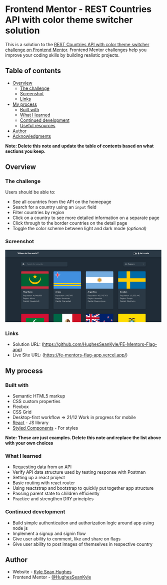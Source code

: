 # Frontend Mentor - REST Countries API with color theme switcher solution

This is a solution to the [REST Countries API with color theme switcher challenge on Frontend Mentor](https://www.frontendmentor.io/challenges/rest-countries-api-with-color-theme-switcher-5cacc469fec04111f7b848ca). Frontend Mentor challenges help you improve your coding skills by building realistic projects. 

## Table of contents

- [Overview](#overview)
  - [The challenge](#the-challenge)
  - [Screenshot](#screenshot)
  - [Links](#links)
- [My process](#my-process)
  - [Built with](#built-with)
  - [What I learned](#what-i-learned)
  - [Continued development](#continued-development)
  - [Useful resources](#useful-resources)
- [Author](#author)
- [Acknowledgments](#acknowledgments)

**Note: Delete this note and update the table of contents based on what sections you keep.**

## Overview

### The challenge

Users should be able to:

- See all countries from the API on the homepage
- Search for a country using an `input` field
- Filter countries by region
- Click on a country to see more detailed information on a separate page
- Click through to the border countries on the detail page
- Toggle the color scheme between light and dark mode *(optional)*

### Screenshot

![](./FE-mentors-flag-app.png)

### Links

- Solution URL: (https://github.com/HughesSeanKyle/FE-Mentors-Flag-app)
- Live Site URL: (https://fe-mentors-flag-app.vercel.app/)

## My process

### Built with

- Semantic HTML5 markup
- CSS custom properties
- Flexbox
- CSS Grid
- Desktop-first workflow => 21/12 Work in progress for mobile 
- [React](https://reactjs.org/) - JS library
- [Styled Components](https://reactstrap.github.io/) - For styles

**Note: These are just examples. Delete this note and replace the list above with your own choices**

### What I learned

- Requesting data from an API 
- Verify API data structure used by testing response with Postman 
- Setting up a react project 
- Basic routing with react router 
- Using reactstrap and bootstrap to quickly put together app structure
- Passing parent state to children efficiently 
- Practice and strengthen DRY principles 

### Continued development

- Build simple authentication and authorization logic around app using node js 
- Implement a signup and signin flow 
- Give user ability to comment, like and share on flags 
- Give user ability to post images of themselves in respective country 

## Author

- Website - [Kyle Sean Hughes](https://venerable-raindrop-e577cd.netlify.app/)
- Frontend Mentor - [@HughesSeanKyle](https://www.frontendmentor.io/profile/yourusername)


